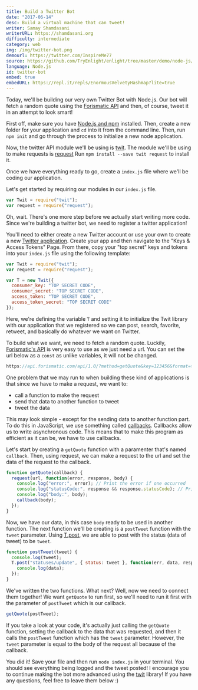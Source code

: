 ```yaml
---
title: Build a Twitter Bot
date: "2017-06-14"
desc: Build a virtual machine that can tweet!
writer: Samay Shamdasani
writerURL: https://shamdasani.org
difficulty: intermediate
category: web
img: /img/twitter-bot.png
demourl: https://twitter.com/InspireMe77
source: https://github.com/TryEnlight/enlight/tree/master/demo/node-js/twitter-bot
language: Node.js
id: twitter-bot
embed: true
embedURL: https://repl.it/repls/EnormousVelvetyHashmap?lite=true
---
```


Today, we'll be building our very own Twitter Bot with Node.js. Our bot will fetch a random quote using the [Forismatic API](https://forismatic.com/en/api/) and then, of course, tweet it in an attempt to look smart!

First off, make sure you have [Node.js and npm](https://nodejs.org/en/) installed. Then, create a new folder for your application and `cd` into it from the command line. Then, run `npm init` and go through the process to initialize a new node application.

Now, the twitter API module we'll be using is [twit](https://github.com/ttezel/twit). The module we'll be using to make requests is [request](https://github.com/request/request)
Run `npm install --save twit request` to install it.

Once we have everything ready to go, create a `index.js` file where we'll be coding our application.

Let's get started by requiring our modules in our `index.js` file.

```js
var Twit = require("twit");
var request = require("request");
```

Oh, wait. There's one more step before we actually start writing more code. Since we're building a twitter bot, we need to register a twitter application!

You'll need to either create a new Twitter account or use your own to create a new [Twitter application](https://apps.twitter.com). Create your app and then navigate to the "Keys & Access Tokens" Page. From there, copy your "top secret" keys and tokens into your `index.js` file using the following template:

```js
var Twit = require("twit");
var request = require("request");

var T = new Twit({
  consumer_key: "TOP SECRET CODE",
  consumer_secret: "TOP SECRET CODE",
  access_token: "TOP SECRET CODE",
  access_token_secret: "TOP SECRET CODE"
});
```

Here, we're defining the variable `T` and setting it to initialize the Twit library with our application that we registered so we can post, search, favorite, retweet, and basically do whatever we want on Twitter.

To build what we want, we need to fetch a random quote. Luckily, [Forismatic's API](https://forismatic.com/en/api/) is very easy to use as we just need a url. You can set the url below as a `const` as unlike variables, it will not be changed.

```js
https://api.forismatic.com/api/1.0/?method=getQuote&key=123456&format=text&lang=en
```

One problem that we may run to when building these kind of applications is that since we have to make a request, we want to:

- call a function to make the request
- send that data to another function to tweet
- tweet the data

This may look simple - except for the sending data to another function part. To do this in JavaScript, we use something called [callbacks](http://callbackhell.com/). Callbacks allow us to write asynchronous code. This means that to make this program as efficient as it can be, we have to use callbacks.

Let's start by creating a `getQuote` function with a paramenter that's named `callback`. Then, using request, we can make a request to the url and set the data of the request to the callback.

```js
function getQuote(callback) {
  request(url, function(error, response, body) {
    console.log("error:", error); // Print the error if one occurred
    console.log("statusCode:", response && response.statusCode); // Print the response status code if a response was received
    console.log("body:", body);
    callback(body);
  });
}
```

Now, we have our data, in this case `body` ready to be used in another function. The next function we'll be creating is a `postTweet` function with the `tweet` parameter. Using [T.post](https://github.com/ttezel/twit#usage), we are able to post with the status (data of tweet) to be `tweet`.

```js
function postTweet(tweet) {
  console.log(tweet);
  T.post("statuses/update", { status: tweet }, function(err, data, response) {
    console.log(data);
  });
}
```

We've written the two functions. What next? Well, now we need to connect them together! We want `getQuote` to run first, so we'll need to run it first with the parameter of `postTweet` which is our callback.

```js
getQuote(postTweet);
```

If you take a look at your code, it's actually just calling the `getQuote` function, setting the callback to the data that was requested, and then it calls the `postTweet` function which has the `tweet` parameter. However, the `tweet` parameter is equal to the body of the request all because of the callback.

You did it! Save your file and then run `node index.js` in your terminal. You should see everything being logged and the tweet posted! I encourage you to continue making the bot more advanced using the [twit](https://github.com/ttezel/twit) library! If you have any questions, feel free to leave them below :)

